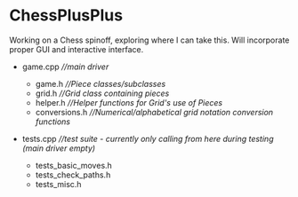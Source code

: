 # ChessPlusPlus

Working on a Chess spinoff, exploring where I can take this. Will incorporate proper GUI and interactive interface.

- game.cpp  *//main driver*
  - game.h  *//Piece classes/subclasses*
  - grid.h  *//Grid class containing pieces*
  - helper.h  *//Helper functions for Grid's use of Pieces*
  - conversions.h  *//Numerical/alphabetical grid notation conversion functions*
  
- tests.cpp  *//test suite - currently only calling from here during testing (main driver empty)*
  - tests_basic_moves.h
  - tests_check_paths.h
  - tests_misc.h
